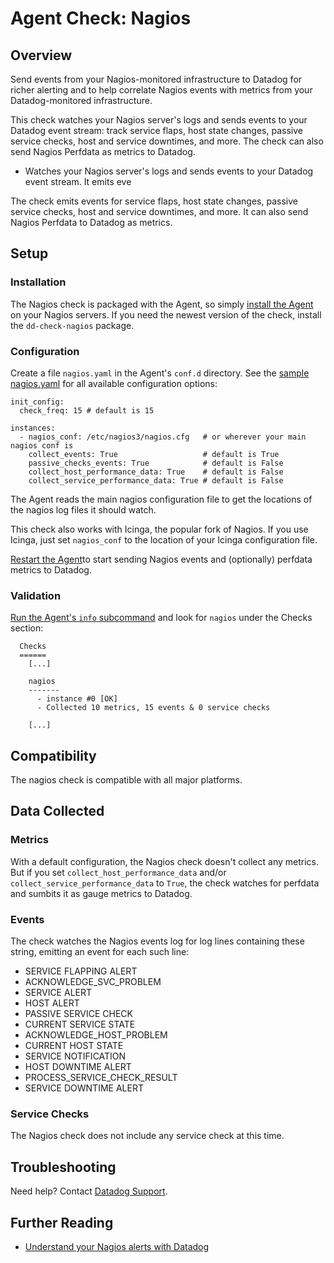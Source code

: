 # Agent Check: Nagios

## Overview

Send events from your Nagios-monitored infrastructure to Datadog for richer alerting and to help correlate Nagios events with metrics from your Datadog-monitored infrastructure.

This check watches your Nagios server's logs and sends events to your Datadog event stream: track service flaps, host state changes, passive service checks, host and service downtimes, and more. The check can also send Nagios Perfdata as metrics to Datadog.

* Watches your Nagios server's logs and sends events to your Datadog event stream. It emits eve

The check emits events for service flaps, host state changes, passive service checks, host and service downtimes, and more. It can also send Nagios Perfdata to Datadog as metrics.

## Setup
### Installation

The Nagios check is packaged with the Agent, so simply [install the Agent](https://app.datadoghq.com/account/settings#agent) on your Nagios servers. If you need the newest version of the check, install the `dd-check-nagios` package.

### Configuration

Create a file `nagios.yaml` in the Agent's `conf.d` directory. See the [sample nagios.yaml](https://github.com/DataDog/integrations-core/blob/master/nagios/conf.yaml.example) for all available configuration options:

```
init_config:
  check_freq: 15 # default is 15

instances:
  - nagios_conf: /etc/nagios3/nagios.cfg   # or wherever your main nagios conf is
    collect_events: True                   # default is True
    passive_checks_events: True            # default is False
    collect_host_performance_data: True    # default is False
    collect_service_performance_data: True # default is False
```

The Agent reads the main nagios configuration file to get the locations of the nagios log files it should watch.

This check also works with Icinga, the popular fork of Nagios. If you use Icinga, just set `nagios_conf` to the location of your Icinga configuration file.

[Restart the Agent](https://docs.datadoghq.com/agent/faq/start-stop-restart-the-datadog-agent)to start sending Nagios events and (optionally) perfdata metrics to Datadog.

### Validation

[Run the Agent's `info` subcommand](https://docs.datadoghq.com/agent/faq/agent-status-and-information/) and look for `nagios` under the Checks section:

```
  Checks
  ======
    [...]

    nagios
    -------
      - instance #0 [OK]
      - Collected 10 metrics, 15 events & 0 service checks

    [...]
```

## Compatibility

The nagios check is compatible with all major platforms.

## Data Collected
### Metrics

With a default configuration, the Nagios check doesn't collect any metrics. But if you set `collect_host_performance_data` and/or `collect_service_performance_data` to `True`, the check watches for perfdata and sumbits it as gauge metrics to Datadog.

### Events

The check watches the Nagios events log for log lines containing these string, emitting an event for each such line:

- SERVICE FLAPPING ALERT
- ACKNOWLEDGE_SVC_PROBLEM
- SERVICE ALERT
- HOST ALERT
- PASSIVE SERVICE CHECK
- CURRENT SERVICE STATE
- ACKNOWLEDGE_HOST_PROBLEM
- CURRENT HOST STATE
- SERVICE NOTIFICATION
- HOST DOWNTIME ALERT
- PROCESS_SERVICE_CHECK_RESULT
- SERVICE DOWNTIME ALERT

### Service Checks
The Nagios check does not include any service check at this time.

## Troubleshooting
Need help? Contact [Datadog Support](http://docs.datadoghq.com/help/).

## Further Reading

* [Understand your Nagios alerts with Datadog](https://www.datadoghq.com/blog/nagios-monitoring/)